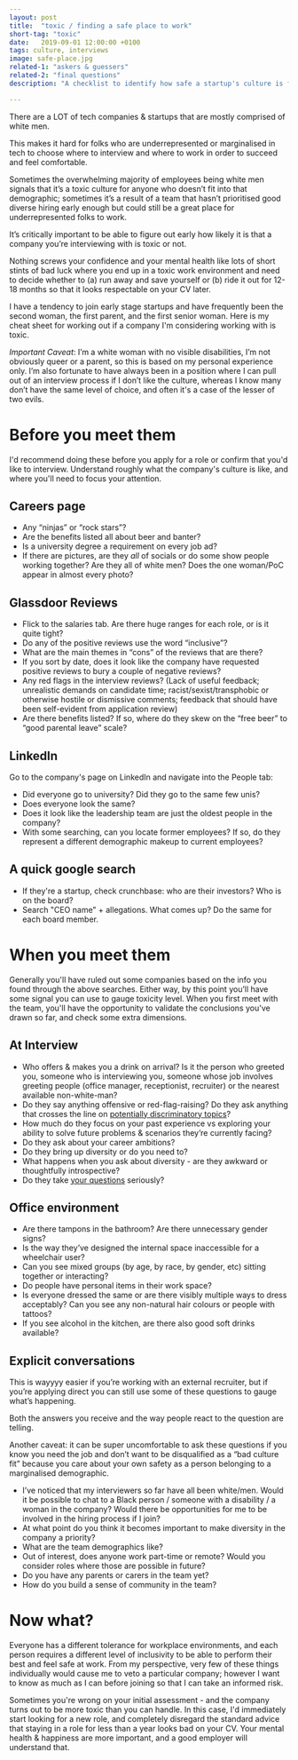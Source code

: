 ```yaml
---
layout: post
title:  "toxic / finding a safe place to work"
short-tag: "toxic"
date:   2019-09-01 12:00:00 +0100
tags: culture, interviews
image: safe-place.jpg
related-1: "askers & guessers"
related-2: "final questions"
description: "A checklist to identify how safe a startup's culture is for folks with marginalised identities."

---
```


There are a LOT of tech companies & startups that are mostly comprised of white men. 

This makes it hard for folks who are underrepresented or marginalised in tech to choose where to interview and where to work in order to succeed and feel comfortable.

Sometimes the overwhelming majority of employees being white men signals that it’s a toxic culture for anyone who doesn’t fit into that demographic; sometimes it’s a result of a team that hasn’t prioritised good diverse hiring early enough but could still be a great place for underrepresented folks to work. 

It’s critically important to be able to figure out early how likely it is that a company you’re interviewing with is toxic or not.

Nothing screws your confidence and your mental health like lots of short stints of bad luck where you end up in a toxic work environment and need to decide whether to (a) run away and save yourself or (b) ride it out for 12-18 months so that it looks respectable on your CV later.

I have a tendency to join early stage startups and have frequently been the second woman, the first parent, and the first senior woman. Here is my cheat sheet for working out if a company I'm considering working with is toxic.

*Important Caveat*: I’m a white woman with no visible disabilities, I’m not obviously queer or a parent, so this is based on my personal experience only. I’m also fortunate to have always been in a position where I can pull out of an interview process if I don’t like the culture, whereas I know many don’t have the same level of choice, and often it's a case of the lesser of two evils.

# Before you meet them
I'd recommend doing these before you apply for a role or confirm that you'd like to interview. Understand roughly what the company's culture is like, and where you'll need to focus your attention.

## Careers page
- Any “ninjas” or “rock stars”?
- Are the benefits listed all about beer and banter?
- Is a university degree a requirement on every job ad?
- If there are pictures, are they *all* of socials or do some show people working together? Are they all of white men? Does the one woman/PoC appear in almost every photo?

## Glassdoor Reviews
- Flick to the salaries tab. Are there huge ranges for each role, or is it quite tight?
- Do any of the positive reviews use the word “inclusive”?
- What are the main themes in “cons” of the reviews that are there?
- If you sort by date, does it look like the company have requested positive reviews to bury a couple of negative reviews?
- Any red flags in the interview reviews? (Lack of useful feedback; unrealistic demands on candidate time; racist/sexist/transphobic or otherwise hostile or dismissive comments; feedback that should have been self-evident from application review)
- Are there benefits listed? If so, where do they skew on the “free beer” to “good parental leave” scale?

## LinkedIn
Go to the company's page on LinkedIn and navigate into the People tab:
- Did everyone go to university? Did they go to the same few unis?
- Does everyone look the same?
- Does it look like the leadership team are just the oldest people in the company?
- With some searching, can you locate former employees? If so, do they represent a different demographic makeup to current employees?

## A quick google search
- If they're a startup, check crunchbase: who are their investors? Who is on the board?
- Search "CEO name" + allegations. What comes up? Do the same for each board member.

# When you meet them

Generally you'll have ruled out some companies based on the info you found through the above searches. Either way, by this point you’ll have some signal you can use to gauge toxicity level. When you first meet with the team, you'll have the opportunity to validate the conclusions you've drawn so far, and check some extra dimensions. 

## At Interview
- Who offers & makes you a drink on arrival? Is it the person who greeted you, someone who is interviewing you, someone whose job involves greeting people (office manager, receptionist, recruiter) or the nearest available non-white-man?
- Do they say anything offensive or red-flag-raising? Do they ask anything that crosses the line on [potentially discriminatory topics](https://www.gov.uk/discrimination-your-rights)?
- How much do they focus on your past experience vs exploring your ability to solve future problems & scenarios they’re currently facing?
- Do they ask about your career ambitions?
- Do they bring up diversity or do you need to?
- What happens when you ask about diversity - are they awkward or thoughtfully introspective?
- Do they take [your questions](../final-questions) seriously?

## Office environment
- Are there tampons in the bathroom? Are there unnecessary gender signs?
- Is the way they’ve designed the internal space inaccessible for a wheelchair user?
- Can you see mixed groups (by age, by race, by gender, etc) sitting together or interacting?
- Do people have personal items in their work space?
- Is everyone dressed the same or are there visibly multiple ways to dress acceptably? Can you see any non-natural hair colours or people with tattoos?
- If you see alcohol in the kitchen, are there also good soft drinks available?

## Explicit conversations

This is wayyyy easier if you’re working with an external recruiter, but if you’re applying direct you can still use some of these questions to gauge what’s happening.

Both the answers you receive and the way people react to the question are telling. 

Another caveat: it can be super uncomfortable to ask these questions if you know you need the job and don’t want to be disqualified as a “bad culture fit” because you care about your own safety as a person belonging to a marginalised demographic.

- I’ve noticed that my interviewers so far have all been white/men. Would it be possible to chat to a Black person / someone with a disability / a woman in the company? Would there be opportunities for me to be involved in the hiring process if I join?
- At what point do you think it becomes important to make diversity in the company a priority?
- What are the team demographics like?
- Out of interest, does anyone work part-time or remote? Would you consider roles where those are possible in future?
- Do you have any parents or carers in the team yet?
- How do you build a sense of community in the team?

# Now what?

Everyone has a different tolerance for workplace environments, and each person requires a different level of inclusivity to be able to perform their best and feel safe at work. From my perspective, very few of these things individually would cause me to veto a particular company; however I want to know as much as I can before joining so that I can take an informed risk.

Sometimes you're wrong on your initial assessment - and the company turns out to be more toxic than you can handle. In this case, I'd immediately start looking for a new role, and completely disregard the standard advice that staying in a role for less than a year looks bad on your CV. Your mental health & happiness are more important, and a good employer will understand that.
